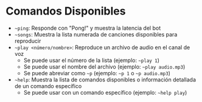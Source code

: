 # Comandos Disponibles

- `~ping`: Responde con "Pong!" y muestra la latencia del bot
- `~songs`: Muestra la lista numerada de canciones disponibles para reproducir
- `~play <número/nombre>`: Reproduce un archivo de audio en el canal de voz
  - Se puede usar el número de la lista (ejemplo: `~play 1`)
  - Se puede usar el nombre del archivo (ejemplo: `~play audio.mp3`)
  - Se puede abreviar como `~p` (ejemplo: `~p 1` o `~p audio.mp3`)
- `~help`: Muestra la lista de comandos disponibles o información detallada de un comando específico
  - Se puede usar con un comando específico (ejemplo: `~help play`)
